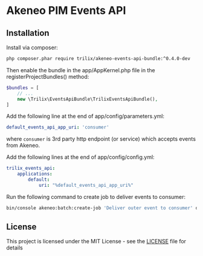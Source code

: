 # Akeneo PIM Events API

## Installation

Install via composer:

```bash
php composer.phar require trilix/akeneo-events-api-bundle:^0.4.0-dev
```

Then enable the bundle in the app/AppKernel.php file in the registerProjectBundles() method:

```php
$bundles = [
    // ...
    new \Trilix\EventsApiBundle\TrilixEventsApiBundle(),
]
```

Add the following line at the end of app/config/parameters.yml:

```yaml
default_events_api_app_uri: 'consumer'
```

where `consumer` is 3rd party http endpoint (or service) which accepts events from Akeneo.

Add the following lines at the end of app/config/config.yml:

```yaml
trilix_events_api:
    applications:
        default:
            uri: "%default_events_api_app_uri%"
```

Run the following command to create job to deliver events to consumer:

```bash
bin/console akeneo:batch:create-job 'Deliver outer event to consumer' deliver_outer_event_to_consumer internal deliver_outer_event_to_consumer
```

## License

This project is licensed under the MIT License - see the [LICENSE](LICENSE) file for details
